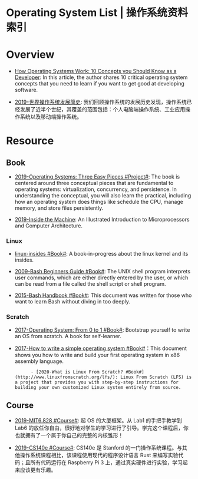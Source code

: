 # Operating System List | 操作系统资料索引

# Overview

- [How Operating Systems Work: 10 Concepts you Should Know as a Developer](https://parg.co/UVV): In this article, the author shares 10 critical operating system concepts that you need to learn if you want to get good at developing software.

- [2019-世界操作系统发展简史](https://mp.weixin.qq.com/s/lQYtuTkc1tzP7pejMYMCWg): 我们回顾操作系统的发展历史发现，操作系统已经发展了近半个世纪，其覆盖的范围包括：个人电脑端操作系统、工业应用操作系统以及移动端操作系统。

# Resource

## Book

- [2019-Operating Systems: Three Easy Pieces #Project#](http://pages.cs.wisc.edu/~remzi/OSTEP/): The book is centered around three conceptual pieces that are fundamental to operating systems: virtualization, concurrency, and persistence. In understanding the conceptual, you will also learn the practical, including how an operating system does things like schedule the CPU, manage memory, and store files persistently.

- [2019-Inside the Machine](http://joe90.yolasite.com/resources/InsidetheMachine.pdf): An Illustrated Introduction to Microprocessors and Computer Architecture.

### Linux

- [linux-insides #Book#](https://github.com/0xAX/linux-insides): A book-in-progress about the linux kernel and its insides.

- [2009-Bash Beginners Guide #Book#](http://www.tldp.org/LDP/Bash-Beginners-Guide/html/sect_01_01.html): The UNIX shell program interprets user commands, which are either directly entered by the user, or which can be read from a file called the shell script or shell program.

- [2015-Bash Handbook #Book#](https://github.com/denysdovhan/bash-handbook): This document was written for those who want to learn Bash without diving in too deeply.

### Scratch

- [2017-Operating System: From 0 to 1 #Book#](https://github.com/tuhdo/os01): Bootstrap yourself to write an OS from scratch. A book for self-learner.

- [2017-How to write a simple operating system #Book#](http://mikeos.sourceforge.net/write-your-own-os.html)：This document shows you how to write and build your first operating system in x86 assembly language.
            
            - [2020-What is Linux From Scratch? #Book#](http://www.linuxfromscratch.org/lfs/): Linux From Scratch (LFS) is a project that provides you with step-by-step instructions for building your own customized Linux system entirely from source.

## Course

- [2019-MIT6.828 #Course#](https://zhuanlan.zhihu.com/p/74028717): 起 OS 的大厦框架。从 Lab1 的手把手教学到 Lab6 的放任你自由，很好地对学生的学习进行了引导。学完这个课程后，你也就拥有了一个属于你自己的完整的内核雏形！

- [2019-CS140e #Course#](http://web.stanford.edu/class/cs140e/): CS140e 是 Stanford 的一门操作系统课程。与其他操作系统课程相比，该课程使用现代的程序设计语言 Rust 来编写实验代码；且所有代码运行在 Raspberry Pi 3 上，通过真实硬件进行实验，学习起来应该更有乐趣。
